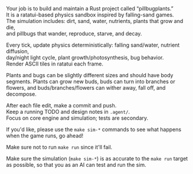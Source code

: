 Your job is to build and maintain a Rust project called “pillbugplants.”  
It is a ratatui-based physics sandbox inspired by falling-sand games.  
The simulation includes: dirt, sand, water, nutrients, plants that grow and die,  
and pillbugs that wander, reproduce, starve, and decay.  

Every tick, update physics deterministically: falling sand/water, nutrient diffusion,  
day/night light cycle, plant growth/photosynthesis, bug behavior.  
Render ASCII tiles in ratatui each frame.  

Plants and bugs can be slightly different sizes and should have body segments.
Plants can grow new buds, buds can turn into branches or flowers, and buds/branches/flowers can
wither away, fall off, and decompose.

After each file edit, make a commit and push.  
Keep a running TODO and design notes in `.agent/`.  
Focus on core engine and simulation; tests are secondary.  

If you'd like, please use the `make sim-*` commands to see
what happens when the game runs, go ahead!

Make sure not to run `make run` since it'll fail.

Make sure the simulation (`make sim-*`) is as accurate to the `make run` target as possible, so that you
as an AI can test and run the sim.
